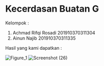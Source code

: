 # Kecerdasan Buatan G
Kelompok :
1. Achmad Rifqi Rosadi
   201910370311304
2. Ainun Najib
   201910370311335
   
Hasil yang kami dapatkan :
   
![Figure_1](https://user-images.githubusercontent.com/55131961/145166072-56c51f5d-cf68-45ef-ae63-cd9f6806a843.png)
![Screenshot (26)](https://user-images.githubusercontent.com/55131961/145166121-2bafacb9-452e-48fd-9e2e-5be9a784e23f.png)

